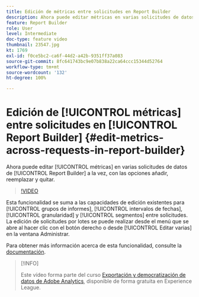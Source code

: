 ```yaml
---
title: Edición de métricas entre solicitudes en Report Builder
description: Ahora puede editar métricas en varias solicitudes de datos de Report Builder a la vez, con las opciones añadir, reemplazar y quitar.
feature: Report Builder
role: User
level: Intermediate
doc-type: feature video
thumbnail: 23547.jpg
kt: 1769
exl-id: f0ce5bc2-ca6f-44d2-a42b-9351ff37a083
source-git-commit: 8fc641743bc9e07b838a22ca64ccc15344d52764
workflow-type: tm+mt
source-wordcount: '132'
ht-degree: 100%

---
```


# Edición de [!UICONTROL métricas] entre solicitudes en [!UICONTROL Report Builder] {#edit-metrics-across-requests-in-report-builder}

Ahora puede editar [!UICONTROL métricas] en varias solicitudes de datos de [!UICONTROL Report Builder] a la vez, con las opciones añadir, reemplazar y quitar.

>[!VIDEO](https://video.tv.adobe.com/v/23547/?quality=12&learn=on)

Esta funcionalidad se suma a las capacidades de edición existentes para [!UICONTROL grupos de informes], [!UICONTROL intervalos de fechas], [!UICONTROL granularidad] y [!UICONTROL segmentos] entre solicitudes. La edición de solicitudes por lotes se puede realizar desde el menú que se abre al hacer clic con el botón derecho o desde [!UICONTROL Editar varias] en la ventana Administrar.

Para obtener más información acerca de esta funcionalidad, consulte la [documentación](https://experienceleague.adobe.com/docs/analytics/analyze/report-builder/manage-requests/edit-multiple-metrics.html?lang=es).

>[!INFO]
>
> Este vídeo forma parte del curso [Exportación y democratización de datos de Adobe Analytics](https://experienceleague.adobe.com/?recommended=Analytics-A-1-2022.1.democratizing&amp;lang=es), disponible de forma gratuita en Experience League.